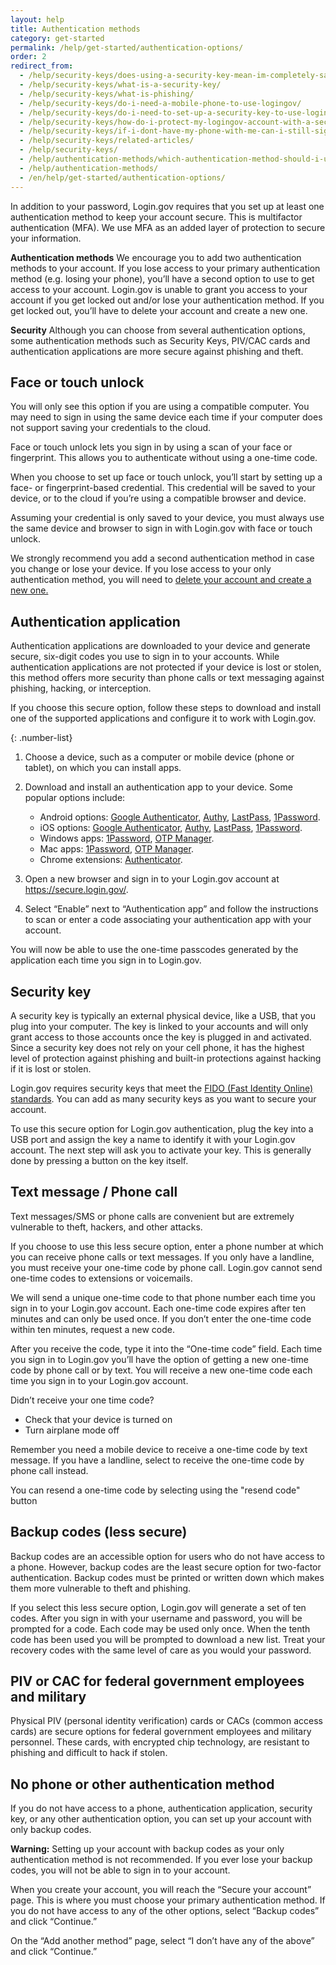 ```yaml
---
layout: help
title: Authentication methods
category: get-started
permalink: /help/get-started/authentication-options/
order: 2
redirect_from:
  - /help/security-keys/does-using-a-security-key-mean-im-completely-safe-from-phishing/
  - /help/security-keys/what-is-a-security-key/
  - /help/security-keys/what-is-phishing/
  - /help/security-keys/do-i-need-a-mobile-phone-to-use-logingov/
  - /help/security-keys/do-i-need-to-set-up-a-security-key-to-use-logingov/
  - /help/security-keys/how-do-i-protect-my-logingov-account-with-a-security-key/
  - /help/security-keys/if-i-dont-have-my-phone-with-me-can-i-still-sign-in/
  - /help/security-keys/related-articles/
  - /help/security-keys/
  - /help/authentication-methods/which-authentication-method-should-i-use/
  - /help/authentication-methods/
  - /en/help/get-started/authentication-options/
---
```

In addition to your password, Login.gov requires that you set up at least one authentication method to keep your account secure. This is multifactor authentication (MFA). We use MFA as an added layer of protection to secure your information.

**Authentication methods**
We encourage you to add two authentication methods to your account. If you lose access to your primary authentication method (e.g. losing your phone), you’ll have a second option to use to get access to your account. Login.gov is unable to grant you access to your account if you get locked out and/or lose your authentication method. If you get locked out, you’ll have to delete your account and create a new one.

**Security**
Although you can choose from several authentication options, some authentication methods such as Security Keys, PIV/CAC cards and authentication applications are more secure against phishing and theft.

## Face or touch unlock 

<div class="usa-alert usa-alert--info margin-bottom-4" role="status">
  <div class="usa-alert__body">
    <p class="usa-alert__text">You will only see this option if you are using a compatible computer. You may need to sign in using the same device each time if your computer does not support saving your credentials to the cloud.</p>
  </div>
</div>

Face or touch unlock lets you sign in by using a scan of your face or fingerprint. This allows you to authenticate without using a one-time code. 

When you choose to set up face or touch unlock, you’ll start by setting up a face- or fingerprint-based credential. This credential will be saved to your device, or to the cloud if you’re using a compatible browser and device.

Assuming your credential is only saved to your device, you must always use the same device and browser to sign in with Login.gov with face or touch unlock. 

We strongly recommend you add a second authentication method in case you change or lose your device. If you lose access to your only authentication method, you will need to [delete your account and create a new one.](/help/manage-your-account/delete-your-account/)

## Authentication application

Authentication applications are downloaded to your device and generate secure, six-digit codes you use to sign in to your accounts. While authentication applications are not protected if your device is lost or stolen, this method offers more security than phone calls or text messaging against phishing, hacking, or interception.

If you choose this secure option, follow these steps to download and install one of the supported applications and configure it to work with Login.gov.

{: .number-list}

1. Choose a device, such as a computer or mobile device (phone or tablet), on which you can install apps.
2. Download and install an authentication app to your device. Some popular options include:

   * Android options: [Google Authenticator](https://play.google.com/store/apps/details?id=com.google.android.apps.authenticator2&hl=en), [Authy](https://authy.com/), [LastPass](https://lastpass.com/), [1Password](https://1password.com/).
   * iOS options: [Google Authenticator](https://itunes.apple.com/us/app/google-authenticator/id388497605?mt=8), [Authy](https://authy.com/), [LastPass](https://lastpass.com/), [1Password](https://1password.com/).
   * Windows apps: [1Password](https://1password.com/), [OTP Manager](https://www.microsoft.com/en-us/store/p/otp-manager/9nblggh6hngn).
   * Mac apps: [1Password](https://1password.com/), [OTP Manager](https://itunes.apple.com/us/app/otp-manager/id928941247?mt=12).
   * Chrome extensions: [Authenticator](https://chrome.google.com/webstore/detail/authenticator/bhghoamapcdpbohphigoooaddinpkbai?hl=en).
3. Open a new browser and sign in to your Login.gov account at <https://secure.login.gov/>.
4. Select “Enable” next to “Authentication app” and follow the instructions to scan or enter a code associating your authentication app with your account.

You will now be able to use the one-time passcodes generated by the application each time you sign in to Login.gov.

## Security key

A security key is typically an external physical device, like a USB, that you plug into your computer. The key is linked to your accounts and will only grant access to those accounts once the key is plugged in and activated. Since a security key does not rely on your cell phone, it has the highest level of protection against phishing and built-in protections against hacking if it is lost or stolen.

Login.gov requires security keys that meet the [FIDO (Fast Identity Online) standards](https://fidoalliance.org/). You can add as many security keys as you want to secure your account.

To use this secure option for Login.gov authentication, plug the key into a USB port and assign the key a name to identify it with your Login.gov account. The next step will ask you to activate your key. This is generally done by pressing a button on the key itself.

## Text message / Phone call

Text messages/SMS or phone calls are convenient but are extremely vulnerable to theft, hackers, and other attacks. 

If you choose to use this less secure option, enter a phone number at which you can receive phone calls or text messages. If you only have a landline, you must receive your one-time code by phone call. Login.gov cannot send one-time codes to extensions or voicemails.

We will send a unique one-time code to that phone number each time you sign in to your Login.gov account. Each one-time code expires after ten minutes and can only be used once. If you don’t enter the one-time code within ten minutes, request a new code.

After you receive the code, type it into the “One-time code” field. Each time you sign in to Login.gov you’ll have the option of getting a new one-time code by phone call or by text. You will receive a new one-time code each time you sign in to your Login.gov account.

<div id="didn-t-receive-your-one-time-code"> Didn’t receive your one time code?</div>
 
* Check that your device is turned on
* Turn airplane mode off 

Remember you need a mobile device to receive a one-time code by text message. If you have a landline, select to receive the one-time code by phone call instead. 

You can resend a one-time code by selecting using the "resend code" button

## Backup codes (less secure)

Backup codes are an accessible option for users who do not have access to a phone. However, backup codes are the least secure option for two-factor authentication. Backup codes must be printed or written down which makes them more vulnerable to theft and phishing.

If you select this less secure option, Login.gov will generate a set of ten codes. After you sign in with your username and password, you will be prompted for a code. Each code may be used only once. When the tenth code has been used you will be prompted to download a new list. Treat your recovery codes with the same level of care as you would your password.

## PIV or CAC for federal government employees and military

Physical PIV (personal identity verification) cards or CACs (common access cards) are secure options for federal government employees and military personnel. These cards, with encrypted chip technology, are resistant to phishing and difficult to hack if stolen.

## No phone or other authentication method

If you do not have access to a phone, authentication application, security key, or any other authentication option, you can set up your account with only backup codes.

**Warning:** Setting up your account with backup codes as your only authentication method is not recommended. If you ever lose your backup codes, you will not be able to sign in to your account.

When you create your account, you will reach the “Secure your account” page. This is where you must choose your primary authentication method. If you do not have access to any of the other options, select “Backup codes” and click “Continue.”

On the “Add another method” page, select “I don’t have any of the above” and click “Continue.”